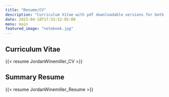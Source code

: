 ```yaml
---
title: "Resume/CV"
description: "Curriculum Vitae with pdf downloadable versions for both the CV and summary resume"
date: 2023-04-18T17:53:52-05:00
menu: main
featured_image: "notebook.jpg"
---
```


## Curriculum Vitae

{{< resume JordanWinemiller_CV >}}

## Summary Resume

{{< resume JordanWinemiller_Resume >}}

